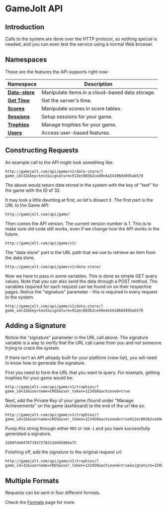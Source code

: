 # GameJolt API

## Introduction

Calls to the system are done over the HTTP protocol, so nothing special is needed, and you can even test the service using a normal Web browser.

## Namespaces

These are the features the API supports right now:

Namespace										| Description
---												| ---
[__Data-store__](data-store/index.md)				| Manipulate items in a cloud-based data storage.
[__Get Time__](get-time/index.md)					| Get the server's time.
[__Scores__](scores/index.md)						| Manipulate scores in score tables.
[__Sessions__](sessions/index.md)					| Setup sessions for your game.
[__Trophies__](trophies/index.md)					| Manage trophies for your game.
[__Users__](users/index.md)							| Access user-based features.

## Constructing Requests

An example call to the API might look something like:

```
http://gamejolt.com/api/game/v1/data-store/?game_id=32&key=test&signature=912ec803b2ce49e4a541068d495ab570
```

The above would return data stored in the system with the key of "test" for the game with the ID of 32.

It may look a little daunting at first, so let's dissect it. The first part is the URL to the Game API:

```
http://gamejolt.com/api/game/
```

Then comes the API version. The current version number is 1. This is to make sure old code still works, even if we change how the API works in the future.

```
http://gamejolt.com/api/game/v1/
```

The "data-store" part is the URL path that we use to retrieve an item from the data store.

```
http://gamejolt.com/api/game/v1/data-store/
```

Now we have to pass in some variables. This is done as simple GET query values. Note that you can also send the data through a POST method. The variables required for each request can be found on on their respective pages. Notice the "signature" parameter - this is required in every request to the system.

```
http://gamejolt.com/api/game/v1/data-store/?game_id=32&key=test&signature=912ec803b2ce49e4a541068d495ab570
```

## Adding a Signature

Notice the "signature" parameter in the URL call above. The signature variable is a way to verify that the URL call came from you and not someone trying to crack the system.

If there isn't an API already built for your platform (view list), you will need to know how to generate the signature.

First you need to form the URL that you want to query. For example, getting trophies for your game would be:

```
http://gamejolt.com/api/game/v1/trophies/?game_id=32&username=CROS&user_token=123456&achieved=true
```

Next, add the Private Key of your game (found under "Manage Achievements" on the game dashboard) to the end of the url like so:

```
http://gamejolt.com/api/game/v1/trophies/?game_id=32&username=CROS&user_token=123456&achieved=true912ec803b2ce49e4a541068d495ab570
```

Pump this string through either `MD5` or `SHA-1` and you have successfully generated a signature.

```
3208fde0470719372f8313ddd5884a75
```

Finishing off, add the signature to the original request url.

```
http://gamejolt.com/api/game/v1/trophies/?game_id=32&username=CROS&user_token=123456&achieved=true&signature=3208fde0470719372f8313ddd5884a75
```

## Multiple Formats

Requests can be sent in four different formats.

Check the [Formats](/formats/index.md) page for more.